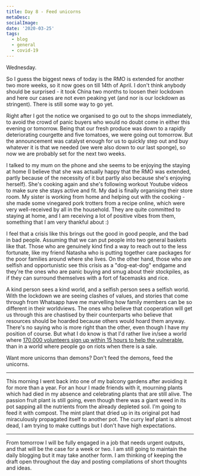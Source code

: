 ```yaml
---
title: Day 8 - Feed unicorns
metaDesc: 
socialImage: 
date: '2020-03-25'
tags:
  - blog
  - general
  - covid-19
---
```

 
Wednesday. 

So I guess the biggest news of today is the RMO is extended for another two more weeks, so it now goes on till 14th of April. I don't think anybody should be surprised - it took China two months to loosen their lockdown and here our cases are not even peaking yet (and nor is our lockdown as stringent). There is still some way to go yet. 

Right after I got the notice we organised to go out to the shops immediately, to avoid the crowd of panic buyers who would no doubt come in either this evening or tomorrow. Being that our fresh produce was down to a rapidly deteriorating courgette and five tomatoes, we were going out tomorrow. But the announcement was catalyst enough for us to quickly step out and buy whatever it is that we needed (we were also down to our last sponge), so now we are probably set for the next two weeks.

I talked to my mum on the phone and she seems to be enjoying the staying at home (I believe that she was actually happy that the RMO was extended, partly because of the necessity of it but partly also because she's enjoying herself). She's cooking again and she's following workout Youtube videos to make sure she stays active and fit. My dad is finally organising their store room. My sister is working from home and helping out with the cooking - she made some vinegared pork trotters from a recipe online, which were very well-received by all in the household. They are quite committed to staying at home, and I am receiving a lot of positive vibes from them, something that I am very thankful about :)

I feel that a crisis like this brings out the good in good people, and the bad in bad people. Assuming that we can put people into two general baskets like that. Those who are genuinely kind find a way to reach out to the less fortunate, like my friend Natasha who is putting together care packages for the poor families around where she lives. On the other hand, those who are selfish and opportunistic see this crisis as a "dog-eat-dog" endgame and they're the ones who are panic buying and smug about their stockpiles, as if they can surround themselves with a fort of facemasks and rice. 

A kind person sees a kind world, and a selfish person sees a selfish world. With the lockdown we are seeing clashes of values, and stories that come through from Whatsapp have me marvelling how family members can be so different in their worldviews. The ones who believe that cooperation will get us through this are chastised by their counterparts who believe that resources should be hoarded because others would hoard them anyway. There's no saying who is more right than the other, even though I have my position of course. But what I do know is that I'd rather live in/see a world where [170,000 volunteers sign up within 15 hours to help the vulnerable](https://www.theguardian.com/world/2020/mar/25/astonishing-170000-people-sign-up-to-be-nhs-volunteers-in-15-hours-coronavirus), than in a world where people go on riots when there is a sale. 

Want more unicorns than demons? Don't feed the demons, feed the unicorns. 


---  

This morning I went back into one of my balcony gardens after avoiding it for more than a year. For an hour I made friends with it, mourning plants which had died in my absence and celebrating plants that are still alive. The passion fruit plant is still going, even though there was a giant weed in its pot sapping all the nutrients from the already depleted soil. I'm going to feed it with compost. The mint plant that dried up in its original pot had miraculously propagated itself to another pot. The curry leaf plant is almost dead, I am trying to make cuttings but I don't have high expectations.  

---

From tomorrow I will be fully engaged in a job that needs urgent outputs, and that will be the case for a week or two. I am still going to maintain the daily blogging but it may take another form. I am thinking of keeping the draft open throughout the day and posting compilations of short thoughts and ideas. 